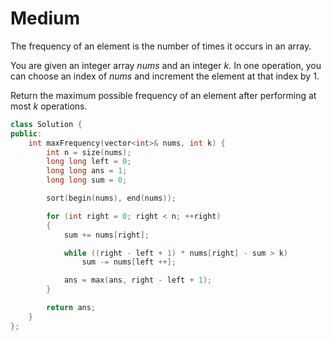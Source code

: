 # Medium

The frequency of an element is the number of times it occurs in an array.

You are given an integer array $nums$ and an integer $k$. In one operation, you can choose an index of $nums$ and increment the element at that index by $1$.

Return the maximum possible frequency of an element after performing at most $k$ operations.

```cpp
class Solution {
public:
    int maxFrequency(vector<int>& nums, int k) {
        int n = size(nums);
        long long left = 0;
        long long ans = 1;
        long long sum = 0;

        sort(begin(nums), end(nums));

        for (int right = 0; right < n; ++right)
        {
            sum += nums[right];

            while ((right - left + 1) * nums[right] - sum > k)
                sum -= nums[left ++];

            ans = max(ans, right - left + 1);
        }

        return ans;
    }
};
```
